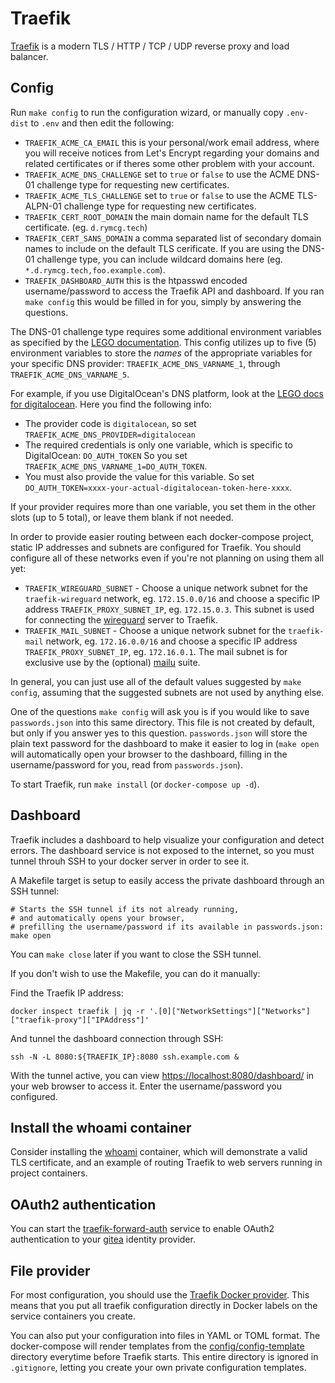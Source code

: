 # Traefik

[Traefik](https://github.com/traefik/traefik) is a modern
TLS / HTTP / TCP / UDP reverse proxy and load balancer.

## Config

Run `make config` to run the configuration wizard, or manually copy
`.env-dist` to `.env` and then edit the following:

 * `TRAEFIK_ACME_CA_EMAIL` this is your personal/work email address, where you will
   receive notices from Let's Encrypt regarding your domains and related
   certificates or if theres some other problem with your account.
 * `TRAEFIK_ACME_DNS_CHALLENGE` set to `true` or `false` to use the
   ACME DNS-01 challenge type for requesting new certificates.
 * `TRAEFIK_ACME_TLS_CHALLENGE` set to `true` or `false` to use the
   ACME TLS-ALPN-01 challenge type for requesting new certificates.
 * `TRAEFIK_CERT_ROOT_DOMAIN` the main domain name for the default TLS
   certificate. (eg. `d.rymcg.tech`)
 * `TRAEFIK_CERT_SANS_DOMAIN` a comma separated list of secondary
   domain names to include on the default TLS cerificate. If you are
   using the DNS-01 challenge type, you can include wildcard domains
   here (eg. `*.d.rymcg.tech,foo.example.com`).
 * `TRAEFIK_DASHBOARD_AUTH` this is the htpasswd encoded username/password to
   access the Traefik API and dashboard. If you ran `make config` this would be
   filled in for you, simply by answering the questions.

The DNS-01 challenge type requires some additional environment
variables as specified by the [LEGO
documentation](https://go-acme.github.io/lego/dns). This config
utilizes up to five (5) environment variables to store the *names* of
the appropriate variables for your specific DNS provider:
`TRAEFIK_ACME_DNS_VARNAME_1`, through `TRAEFIK_ACME_DNS_VARNAME_5`.

For example, if you use DigitalOcean's DNS platform, look at the [LEGO
docs for
digitalocean](https://go-acme.github.io/lego/dns/digitalocean/). Here
you find the following info:

 * The provider code is `digitalocean`, so set `TRAEFIK_ACME_DNS_PROVIDER=digitalocean`
 * The required credentials is only one variable, which is specific to
   DigitalOcean: `DO_AUTH_TOKEN` So you set
   `TRAEFIK_ACME_DNS_VARNAME_1=DO_AUTH_TOKEN`.
 * You must also provide the value for this variable. So set
   `DO_AUTH_TOKEN=xxxx-your-actual-digitalocean-token-here-xxxx`.

If your provider requires more than one variable, you set them in the
other slots (up to 5 total), or leave them blank if not needed.

In order to provide easier routing between each docker-compose project, static
IP addresses and subnets are configured for Traefik. You should configure all of
these networks even if you're not planning on using them all yet:

 * `TRAEFIK_WIREGUARD_SUBNET` - Choose a unique network subnet for the
   `traefik-wireguard` network, eg. `172.15.0.0/16` and choose a specific IP
   address `TRAEFIK_PROXY_SUBNET_IP`, eg. `172.15.0.3`. This subnet is used for
   connecting the [wireguard](../wireguard) server to Traefik.
 * `TRAEFIK_MAIL_SUBNET` - Choose a unique network subnet for the `traefik-mail`
   network, eg. `172.16.0.0/16` and choose a specific IP address
   `TRAEFIK_PROXY_SUBNET_IP`, eg. `172.16.0.1`. The mail subnet is for exclusive
   use by the (optional) [mailu](../mailu) suite.

In general, you can just use all of the default values suggested by `make
config`, assuming that the suggested subnets are not used by anything else.

One of the questions `make config` will ask you is if you would like to save
`passwords.json` into this same directory. This file is not created by default,
but only if you answer yes to this question. `passwords.json` will store the
plain text password for the dashboard to make it easier to log in (`make open`
will automatically open your browser to the dashboard, filling in the
username/password for you, read from `passwords.json`).

To start Traefik, run `make install` (or `docker-compose up -d`).

## Dashboard

Traefik includes a dashboard to help visualize your configuration and detect
errors. The dashboard service is not exposed to the internet, so you must tunnel
throuh SSH to your docker server in order to see it. 

A Makefile target is setup to easily access the private dashboard through an SSH
tunnel:

```
# Starts the SSH tunnel if its not already running, 
# and automatically opens your browser, 
# prefilling the username/password if its available in passwords.json:
make open
```

You can `make close` later if you want to close the SSH tunnel.

If you don't wish to use the Makefile, you can do it manually:

Find the Traefik IP address:

```
docker inspect traefik | jq -r '.[0]["NetworkSettings"]["Networks"]["traefik-proxy"]["IPAddress"]'
```

And tunnel the dashboard connection through SSH:

```
ssh -N -L 8080:${TRAEFIK_IP}:8080 ssh.example.com &
```

With the tunnel active, you can view
[https://localhost:8080/dashboard/](https://localhost:8080/dashboard/) in your
web browser to access it. Enter the username/password you configured.

## Install the whoami container

Consider installing the [whoami](../whoami) container, which will
demonstrate a valid TLS certificate, and an example of routing Traefik
to web servers running in project containers.

## OAuth2 authentication

You can start the [traefik-forward-auth](../traefik-forward-auth) service to
enable OAuth2 authentication to your [gitea](../gitea) identity provider.

## File provider

For most configuration, you should use the [Traefik Docker
provider](https://doc.traefik.io/traefik/providers/docker/). This means that you
put all traefik configuration directly in Docker labels on the service
containers you create.

You can also put your configuration into files in YAML or TOML format. The
docker-compose will render templates from the
[config/config-template](config/config-template) directory everytime before
Traefik starts. This entire directory is ignored in `.gitignore`, letting you
create your own private configuration templates.
